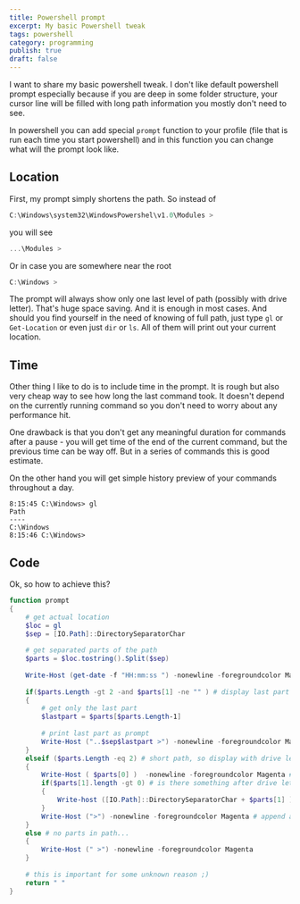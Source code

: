 ```yaml
---
title: Powershell prompt
excerpt: My basic Powershell tweak
tags: powershell
category: programming
publish: true
draft: false
---
```


I want to share my basic powershell tweak. I don't like default powershell prompt especially because if you are deep in some folder structure, your cursor line will be filled with long path information you mostly don't need to see. 

In powershell you can add special `prompt` function to your profile (file that is run each time you start powershell) and in this function you can change what will the prompt look like. 

## Location

First, my prompt simply shortens the path. So instead of 

```powershell
C:\Windows\system32\WindowsPowershel\v1.0\Modules > 
```

you will see

```powershell
...\Modules >
```

Or in case you are somewhere near the root

```powershell
C:\Windows >
```

The prompt will always show only one last level of path (possibly with drive letter). That's huge space saving. And it is enough in most cases. And should you find yourself in the need of knowing of full path, just type `gl` or `Get-Location` or even just `dir` or `ls`. All of them will print out your current location.

## Time

Other thing I like to do is to include time in the prompt. It is rough but also very cheap way to see how long the last command took. It doesn't depend on the currently running command so you don't need to worry about any performance hit. 

One drawback is that you don't get any meaningful duration for commands after a pause - you will get time of the end of the current command, but the previous time can be way off. But in a series of commands this is good estimate.

On the other hand you will get simple history preview of your commands throughout a day.

```shell
8:15:45 C:\Windows> gl
Path
----
C:\Windows
8:15:46 C:\Windows>

```

## Code

Ok, so how to achieve this?

```powershell
function prompt
{
	# get actual location
	$loc = gl 
	$sep = [IO.Path]::DirectorySeparatorChar
	
	# get separated parts of the path
	$parts = $loc.tostring().Split($sep) 
	
	Write-Host (get-date -f "HH:mm:ss ") -nonewline -foregroundcolor Magenta
	
	if($parts.Length -gt 2 -and $parts[1] -ne "" ) # display last part of the path
	{
		# get only the last part
		$lastpart = $parts[$parts.Length-1] 
		
		# print last part as prompt
		Write-Host ("..$sep$lastpart >") -nonewline -foregroundcolor Magenta 
	}
	elseif ($parts.Length -eq 2) # short path, so display with drive letter
	{
		Write-Host ( $parts[0] )  -nonewline -foregroundcolor Magenta # display drive letter
		if($parts[1].length -gt 0) # is there something after drive letter?
		{
			Write-host ([IO.Path]::DirectorySeparatorChar + $parts[1] )  -nonewline -foregroundcolor Magenta # display first folder after drive letter
		} 
		Write-Host (">") -nonewline -foregroundcolor Magenta # append angle bracket
	}
	else # no parts in path...
	{
		Write-Host (" >") -nonewline -foregroundcolor Magenta 
	}
	
	# this is important for some unknown reason ;)
	return " "
}
```



